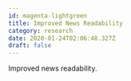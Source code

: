 ```yaml
---
id: magenta-lightgreen
title: Improved News Readability
category: research
date: 2020-01-24T02:06:48.327Z
draft: false
---
```


Improved news readability.